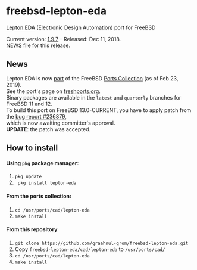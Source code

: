 freebsd-lepton-eda
==================

[Lepton EDA](https://github.com/lepton-eda/lepton-eda) (Electronic Design Automation) port for FreeBSD

Current version: [1.9.7](https://github.com/lepton-eda/lepton-eda/releases/tag/1.9.7-20181211) - Released: Dec 11, 2018.
<br />
[NEWS](https://github.com/lepton-eda/lepton-eda/blob/master/NEWS.md) file for this release.


News
----

Lepton EDA is now [part](https://svnweb.freebsd.org/ports/head/cad/lepton-eda) of the
FreeBSD [Ports Collection](https://www.freebsd.org/ports/index.html) (as of Feb 23, 2019).
<br />
See the port's page on [freshports.org](https://www.freshports.org/cad/lepton-eda/).
<br />
Binary packages are available in the `latest` and `quarterly` branches for FreeBSD 11 and 12.
<br />
To build this port on FreeBSD 13.0-CURRENT, you have to apply patch from the
[bug report #236879](https://bugs.freebsd.org/bugzilla/show_bug.cgi?id=236879),
<br />
which is now awaiting committer's approval.
<br />
**UPDATE**: the patch was accepted.
<br />

How to install
--------------

#### Using `pkg` package manager:

1. `pkg update`
2. ` pkg install lepton-eda`

#### From the ports collection:

1. `cd /usr/ports/cad/lepton-eda`
2. `make install`

#### From this repository

1. `git clone https://github.com/graahnul-grom/freebsd-lepton-eda.git`
2. Copy `freebsd-lepton-eda/cad/lepton-eda` to `/usr/ports/cad/`
3. `cd /usr/ports/cad/lepton-eda`
4. `make install`
